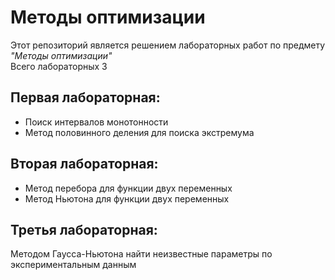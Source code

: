 # Методы оптимизации

Этот репозиторий является решением лабораторных работ по предмету _"Методы оптимизации"_        
Всего лабораторных 3        

## Первая лабораторная:         
+ Поиск интервалов монотонности
+ Метод половинного деления для поиска экстремума       

## Вторая лабораторная:         
+ Метод перебора для функции двух переменных
+ Метод Ньютона для функции двух переменных     

## Третья лабораторная:
Методом Гаусса-Ньютона найти неизвестные параметры по экспериментальным данным